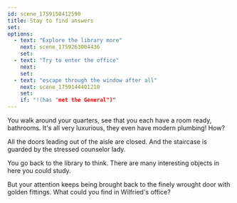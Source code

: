 ```yaml
---
id: scene_1759150412590
title: Stay to find answers
set:
options:
  - text: "Explore the library more"
    next: scene_1759263004436
    set:
  - text: "Try to enter the office"
    next: 
    set:
  - text: "escape through the window after all"
    next: scene_1759144401210
    set:
    if: "!(has "met the General")" 
---
```


You walk around your quarters, see that you each have a room ready, bathrooms. It's all very luxurious, they even have modern plumbing! How? 

All the doors leading out of the aisle are closed. And the staircase is guarded by the stressed counselor lady.

You go back to the library to think. There are many interesting objects in here you could study. 

But your attention keeps being brought back to the finely wrought door with golden fittings. What could you find in Wilfried's office?